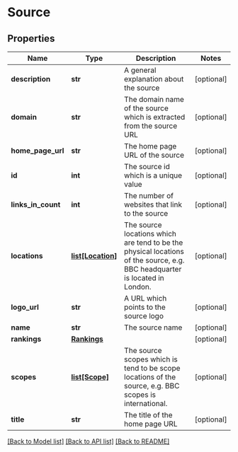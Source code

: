 # Source

## Properties
Name | Type | Description | Notes
------------ | ------------- | ------------- | -------------
**description** | **str** | A general explanation about the source | [optional] 
**domain** | **str** | The domain name of the source which is extracted from the source URL | [optional] 
**home_page_url** | **str** | The home page URL of the source | [optional] 
**id** | **int** | The source id which is a unique value | [optional] 
**links_in_count** | **int** | The number of websites that link to the source | [optional] 
**locations** | [**list[Location]**](Location.md) | The source locations which are tend to be the physical locations of the source, e.g. BBC headquarter is located in London.  | [optional] 
**logo_url** | **str** | A URL which points to the source logo | [optional] 
**name** | **str** | The source name | [optional] 
**rankings** | [**Rankings**](Rankings.md) |  | [optional] 
**scopes** | [**list[Scope]**](Scope.md) | The source scopes which is tend to be scope locations of the source, e.g. BBC scopes is international.  | [optional] 
**title** | **str** | The title of the home page URL | [optional] 

[[Back to Model list]](../README.md#documentation-for-models) [[Back to API list]](../README.md#documentation-for-api-endpoints) [[Back to README]](../README.md)


